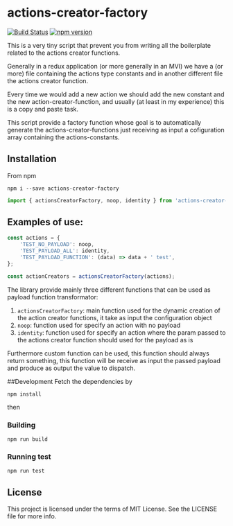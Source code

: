# actions-creator-factory
[![Build Status](https://travis-ci.org/mattiaocchiuto/actions-creator-factory.svg?branch=master)](https://travis-ci.org/mattiaocchiuto/actions-creator-factory) [![npm version](https://badge.fury.io/js/actions-creator-factory.svg)](https://badge.fury.io/js/actions-creator-factory)

This is a very tiny script that prevent you from writing all the boilerplate related to the actions creator functions.

Generally in a redux application (or more generally in an MVI) we have a (or more) file containing the actions type constants and in another different file the actions creator function.

Every time we would add a new action we should add the new constant and the new action-creator-function, and usually (at least in my experience) this is a copy and paste task.

This script provide a factory function whose goal is to automatically generate the actions-creator-functions just receiving as input a cofiguration array containing the actions-constants.

## Installation
From npm
```
npm i --save actions-creator-factory
```
```javascript
import { actionsCreatorFactory, noop, identity } from 'actions-creator-factory';
```

## Examples of use:
```javascript
const actions = {
    'TEST_NO_PAYLOAD': noop,
    'TEST_PAYLOAD_ALL': identity,
    'TEST_PAYLOAD_FUNCTION': (data) => data + ' test',
};

const actionCreators = actionsCreatorFactory(actions);
```
The library provide mainly three different functions that can be used as payload function transformator:

1. ```actionsCreatorFactory```: main function used for the dynamic creation of the action creator functions, it take as input the configuration object
2. ```noop```: function used for specify an action with no payload
3. ```identity```: function used for specify an action where the param passed to the actions creator function should used for the payload as is

Furthermore custom function can be used, this function should always return something, this function will be receive as input the passed payload and produce as output the value to dispatch.

##Development
Fetch the dependencies by
```
npm install
```
then
### Building
```
npm run build
```

### Running test
```
npm run test
```
  
## License
This project is licensed under the terms of MIT License. See the LICENSE file for more info.
